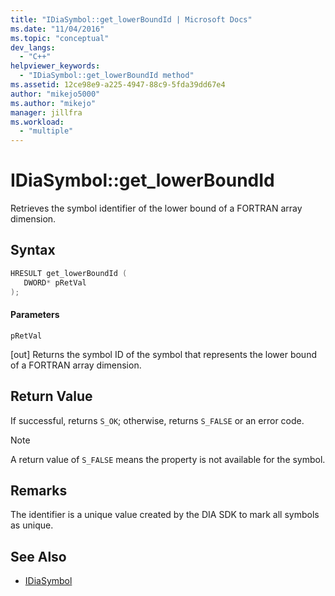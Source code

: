 ```yaml
---
title: "IDiaSymbol::get_lowerBoundId | Microsoft Docs"
ms.date: "11/04/2016"
ms.topic: "conceptual"
dev_langs:
  - "C++"
helpviewer_keywords:
  - "IDiaSymbol::get_lowerBoundId method"
ms.assetid: 12ce98e9-a225-4947-88c9-5fda39dd67e4
author: "mikejo5000"
ms.author: "mikejo"
manager: jillfra
ms.workload:
  - "multiple"
---
```

# IDiaSymbol::get_lowerBoundId
Retrieves the symbol identifier of the lower bound of a FORTRAN array dimension.

## Syntax

```C++
HRESULT get_lowerBoundId ( 
   DWORD* pRetVal
);
```

#### Parameters
 `pRetVal`

[out] Returns the symbol ID of the symbol that represents the lower bound of a FORTRAN array dimension.

## Return Value
 If successful, returns `S_OK`; otherwise, returns `S_FALSE` or an error code.

> [!NOTE]
>  A return value of `S_FALSE` means the property is not available for the symbol.

## Remarks
 The identifier is a unique value created by the DIA SDK to mark all symbols as unique.

## See Also
- [IDiaSymbol](../../debugger/debug-interface-access/idiasymbol.md)
